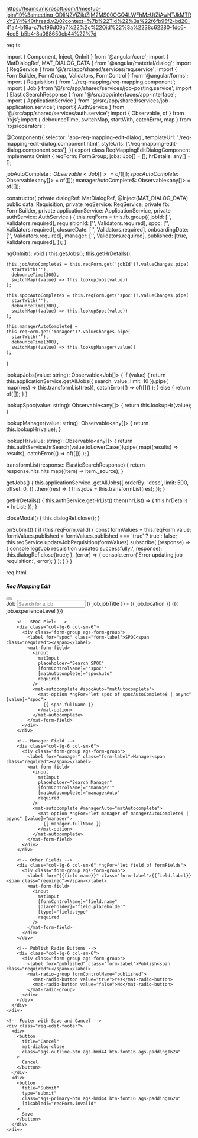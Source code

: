 https://teams.microsoft.com/l/meetup-join/19%3ameeting_ODliN2VjZjktZjM2MS00OGQ4LWFhMzUtZjAwNTJkMTRkY2Y4%40thread.v2/0?context=%7b%22Tid%22%3a%22f6fb95f2-bd20-41a4-b19a-c7fcf96d09a7%22%2c%22Oid%22%3a%2238c62280-1dc6-4ce5-b5b4-8a068650cb44%22%7d


req.ts

import { Component, Inject, OnInit } from '@angular/core';
import { MatDialogRef, MAT_DIALOG_DATA } from '@angular/material/dialog';
import { ReqService } from '@/src/app/shared/services/req.service';
import { FormBuilder, FormGroup, Validators, FormControl } from '@angular/forms';
import { Requisition } from '../req-mapping/req-mapping.component';
import { Job } from '@/src/app/shared/services/job-posting.service';
import { ElasticSearchResponse } from '@/src/app/interfaces/app-interface';
import { ApplicationService } from '@/src/app/shared/services/job-application.service';
import { AuthService } from '@/src/app/shared/services/auth.service';
import { Observable, of } from 'rxjs';
import { debounceTime, switchMap, startWith, catchError, map } from 'rxjs/operators';

@Component({
  selector: 'app-req-mapping-edit-dialog',
  templateUrl: './req-mapping-edit-dialog.component.html',
  styleUrls: ['./req-mapping-edit-dialog.component.scss'],
})
export class ReqMappingEditDialogComponent implements OnInit {
  reqForm: FormGroup;
  jobs: Job[] = [];
  hrDetails: any[] = [];

  jobAutoComplete$: Observable<Job[]> = of([]);
  spocAutoComplete$: Observable<any[]> = of([]);
  managerAutoComplete$: Observable<any[]> = of([]);

  constructor(
    private dialogRef: MatDialogRef<ReqMappingEditDialogComponent>,
    @Inject(MAT_DIALOG_DATA) public data: Requisition,
    private reqService: ReqService,
    private fb: FormBuilder,
    private applicationService: ApplicationService,
    private authService: AuthService
  ) {
    this.reqForm = this.fb.group({
      jobId: ['', Validators.required],
      requisitionId: ['', Validators.required],
      spoc: ['', Validators.required],
      closureDate: ['', Validators.required],
      onboardingDate: ['', Validators.required],
      manager: ['', Validators.required],
      published: [true, Validators.required],
    });
  }

  ngOnInit(): void {
    this.getJobs();
    this.getHrDetails();

    this.jobAutoComplete$ = this.reqForm.get('jobId')?.valueChanges.pipe(
      startWith(''),
      debounceTime(300),
      switchMap((value) => this.lookupJobs(value))
    );

    this.spocAutoComplete$ = this.reqForm.get('spoc')?.valueChanges.pipe(
      startWith(''),
      debounceTime(300),
      switchMap((value) => this.lookupSpoc(value))
    );

    this.managerAutoComplete$ = this.reqForm.get('manager')?.valueChanges.pipe(
      startWith(''),
      debounceTime(300),
      switchMap((value) => this.lookupManager(value))
    );
  }

  lookupJobs(value: string): Observable<Job[]> {
    if (value) {
      return this.applicationService.getAllJobs({ search: value, limit: 10 }).pipe(
        map((res) => this.transformList(res)),
        catchError(() => of([]))
      );
    } else {
      return of([]);
    }
  }

  lookupSpoc(value: string): Observable<any[]> {
    return this.lookupHr(value);
  }

  lookupManager(value: string): Observable<any[]> {
    return this.lookupHr(value);
  }

  lookupHr(value: string): Observable<any[]> {
    return this.authService.hrSearch(value.toLowerCase()).pipe(
      map((results) => results),
      catchError(() => of([]))
    );
  }

  transformList(response: ElasticSearchResponse<any>) {
    return response.hits.hits.map((item) => item._source);
  }

  getJobs() {
    this.applicationService
      .getAllJobs({
        orderBy: 'desc',
        limit: 500,
        offset: 0,
      })
      .then((res) => {
        this.jobs = this.transformList(res);
      });
  }

  getHrDetails() {
    this.authService.getHrList().then((hrList) => {
      this.hrDetails = hrList;
    });
  }

  closeModal() {
    this.dialogRef.close();
  }

  onSubmit() {
    if (this.reqForm.valid) {
      const formValues = this.reqForm.value;
      formValues.published = formValues.published === 'true' ? true : false;
      this.reqService.updateJobRequisition(formValues).subscribe(
        (response) => {
          console.log('Job requisition updated successfully:', response);
          this.dialogRef.close(true);
        },
        (error) => {
          console.error('Error updating job requisition:', error);
        }
      );
    }
  }
}


req.html

<div class="req-edit-modal">
  <div class="req-edit-header">
    <h5 class="heading-text">Req Mapping Edit</h5>
    <div>
      <button class="close-btn" (click)="closeModal()">
        <app-icon class="app-icon" icon="close"></app-icon>
      </button>
    </div>
  </div>
  <form [formGroup]="reqForm" (ngSubmit)="onSubmit()">
    <div class="req-edit-body">
      <div class="row">
        <!-- Job Field -->
        <div class="col-lg-6 col-sm-6">
          <div class="form-group ags-form-group">
            <label for="jobId" class="form-label">Job<span class="required"></span></label>
            <mat-form-field>
              <input
                matInput
                placeholder="Search for a job"
                [formControlName]="'jobId'"
                [matAutocomplete]="jobAuto"
                required
              />
              <mat-autocomplete #jobAuto="matAutocomplete">
                <mat-option *ngFor="let job of jobAutoComplete$ | async" [value]="job">
                  {{ job.jobTitle }} - {{ job.location }} ({{ job.experienceLevel }})
                </mat-option>
              </mat-autocomplete>
            </mat-form-field>
          </div>
        </div>

        <!-- SPOC Field -->
        <div class="col-lg-6 col-sm-6">
          <div class="form-group ags-form-group">
            <label for="spoc" class="form-label">SPOC<span class="required"></span></label>
            <mat-form-field>
              <input
                matInput
                placeholder="Search SPOC"
                [formControlName]="'spoc'"
                [matAutocomplete]="spocAuto"
                required
              />
              <mat-autocomplete #spocAuto="matAutocomplete">
                <mat-option *ngFor="let spoc of spocAutoComplete$ | async" [value]="spoc">
                  {{ spoc.fullName }}
                </mat-option>
              </mat-autocomplete>
            </mat-form-field>
          </div>
        </div>

        <!-- Manager Field -->
        <div class="col-lg-6 col-sm-6">
          <div class="form-group ags-form-group">
            <label for="manager" class="form-label">Manager<span class="required"></span></label>
            <mat-form-field>
              <input
                matInput
                placeholder="Search Manager"
                [formControlName]="'manager'"
                [matAutocomplete]="managerAuto"
                required
              />
              <mat-autocomplete #managerAuto="matAutocomplete">
                <mat-option *ngFor="let manager of managerAutoComplete$ | async" [value]="manager">
                  {{ manager.fullName }}
                </mat-option>
              </mat-autocomplete>
            </mat-form-field>
          </div>
        </div>

        <!-- Other Fields -->
        <div class="col-lg-6 col-sm-6" *ngFor="let field of formFields">
          <div class="form-group ags-form-group">
            <label for="{{field.name}}" class="form-label">{{field.label}}<span class="required"></span></label>
            <mat-form-field>
              <input
                matInput
                [formControlName]="field.name"
                [placeholder]="field.placeholder"
                [type]="field.type"
                required
              />
            </mat-form-field>
          </div>
        </div>

        <!-- Publish Radio Buttons -->
        <div class="col-lg-6 col-sm-6">
          <div class="form-group ags-form-group">
            <label for="published" class="form-label">Publish<span class="required"></span></label>
            <mat-radio-group formControlName="published">
              <mat-radio-button value="true">Yes</mat-radio-button>
              <mat-radio-button value="false">No</mat-radio-button>
            </mat-radio-group>
          </div>
        </div>
      </div>
    </div>

    <!-- Footer with Save and Cancel -->
    <div class="req-edit-footer">
      <div>
        <button
          title="Cancel"
          mat-dialog-close
          class="ags-outline-btn ags-hmd44 btn-font16 ags-padding1624"
        >
          Cancel
        </button>
      </div>
      <div>
        <button
          title="Submit"
          type="submit"
          class="ags-primary-btn ags-hmd44 btn-font16 ags-padding1624"
          [disabled]="reqForm.invalid"
        >
          Save
        </button>
      </div>
    </div>
  </form>
</div>

